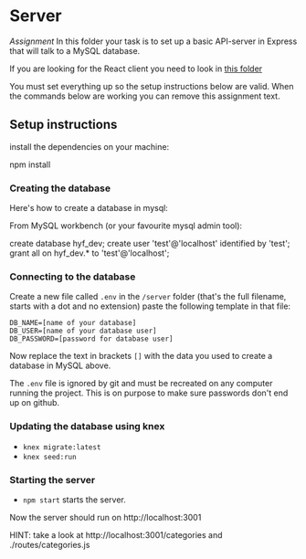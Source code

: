 # Server
*Assignment* In this folder your task is to set up a basic API-server in Express that will talk to a MySQL database.

If you are looking for the React client you need to look in [this folder](../client)

You must set everything up so the setup instructions below are valid. When the commands below are working you can remove this assignment text.

## Setup instructions

install the dependencies on your machine:

npm install

### Creating the database ###

Here's how to create a database in mysql:

From MySQL workbench (or your favourite mysql admin tool):

  create database hyf_dev;
  create user 'test'@'localhost' identified by 'test';
  grant all on hyf_dev.* to 'test'@'localhost';

### Connecting to the database ###

Create a new file called `.env` in the `/server` folder (that's the full filename, starts with a dot and no extension) paste the following template in that file:

```
DB_NAME=[name of your database]
DB_USER=[name of your database user]
DB_PASSWORD=[password for database user]
```

Now replace the text in brackets `[]` with the data you used to create
a database in MySQL above.

The `.env` file is ignored by git and must be recreated on any computer running the project. This is on purpose to make sure passwords don't end up on github.

### Updating the database using knex  #

- `knex migrate:latest`
- `knex seed:run`



### Starting the server ###
- `npm start` starts the server.

Now the server should run on http://localhost:3001

HINT: take a look at http://localhost:3001/categories and ./routes/categories.js
